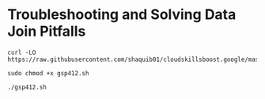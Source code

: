 # Troubleshooting and Solving Data Join Pitfalls
```
curl -LO https://raw.githubusercontent.com/shaquib01/cloudskillsboost.google/master/%23GSP412%20Troubleshooting%20and%20Solving%20Data%20Join%20Pitfalls/gsp412.sh

sudo chmod +x gsp412.sh

./gsp412.sh
```
